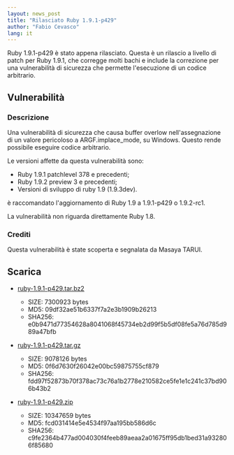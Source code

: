```yaml
---
layout: news_post
title: "Rilasciato Ruby 1.9.1-p429"
author: "Fabio Cevasco"
lang: it
---
```


Ruby 1.9.1-p429 è stato appena rilasciato. Questa è un rilascio a
livello di patch per Ruby 1.9.1, che corregge molti bachi e include la
correzione per una vulnerabilità di sicurezza che permette l\'esecuzione
di un codice arbitrario.

## Vulnerabilità

### Descrizione

Una vulnerabilità di sicurezza che causa buffer overlow
nell\'assegnazione di un valore pericoloso a ARGF.implace\_mode, su
Windows. Questo rende possibile eseguire codice arbitrario.

Le versioni affette da questa vulnerabilità sono:

* Ruby 1.9.1 patchlevel 378 e precedenti;
* Ruby 1.9.2 preview 3 e precedenti;
* Versioni di sviluppo di ruby 1.9 (1.9.3dev).

è raccomandato l\'aggiornamento di Ruby 1.9 a 1.9.1-p429 o 1.9.2-rc1.

La vulnerabilità non riguarda direttamente Ruby 1.8.

### Crediti

Questa vulnerabilità è state scoperta e segnalata da Masaya TARUI.

## Scarica

* [ruby-1.9.1-p429.tar.bz2][1]
  * SIZE: 7300923 bytes
  * MD5: 09df32ae51b6337f7a2e3b1909b26213
  * SHA256:
    e0b9471d77354628a8041068f45734eb2d99f5b5df08fe5a76d785d989a47bfb

* [ruby-1.9.1-p429.tar.gz][2]
  * SIZE: 9078126 bytes
  * MD5: 0f6d7630f26042e00bc59875755cf879
  * SHA256:
    fdd97f52873b70f378ac73c76a1b2778e210582ce5fe1e1c241c37bd906b43b2

* [ruby-1.9.1-p429.zip][3]
  * SIZE: 10347659 bytes
  * MD5: fcd031414e5e4534f97aa195bb586d6c
  * SHA256:
    c9fe2364b477ad004030f4feeb89aeaa2a01675ff95db1bed31a932806f85680



[1]: http://ftp.ruby-lang.org/pub/ruby/1.9/ruby-1.9.1-p429.tar.bz2
[2]: http://ftp.ruby-lang.org/pub/ruby/1.9/ruby-1.9.1-p429.tar.gz
[3]: http://ftp.ruby-lang.org/pub/ruby/1.9/ruby-1.9.1-p429.zip

